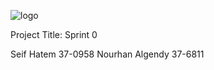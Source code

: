 ![logo](https://thumb.ibb.co/e5V2vn/tut_logo.png)

Project Title:
Sprint 0



Seif Hatem 37-0958
Nourhan Algendy 37-6811
